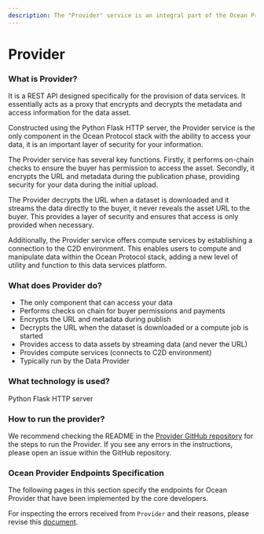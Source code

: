 ```yaml
---
description: The "Provider" service is an integral part of the Ocean Protocol stack
---
```


# Provider

### What is Provider?

It is a REST API designed specifically for the provision of data services. It essentially acts as a proxy that encrypts and decrypts the metadata and access information for the data asset.

Constructed using the Python Flask HTTP server, the Provider service is the only component in the Ocean Protocol stack with the ability to access your data, it is an important layer of security for your information.

The Provider service has several key functions. Firstly, it performs on-chain checks to ensure the buyer has permission to access the asset. Secondly, it encrypts the URL and metadata during the publication phase, providing security for your data during the initial upload.

The Provider decrypts the URL when a dataset is downloaded and it streams the data directly to the buyer, it never reveals the asset URL to the buyer. This provides a layer of security and ensures that access is only provided when necessary.

Additionally, the Provider service offers compute services by establishing a connection to the C2D environment. This enables users to compute and manipulate data within the Ocean Protocol stack, adding a new level of utility and function to this data services platform.

### What does Provider do?

* The only component that can access your data
* Performs checks on chain for buyer permissions and payments
* Encrypts the URL and metadata during publish
* Decrypts the URL when the dataset is downloaded or a compute job is started
* Provides access to data assets by streaming data (and never the URL)
* Provides compute services (connects to C2D environment)
* Typically run by the Data Provider

### What technology is used?

Python Flask HTTP server

### How to run the provider?

We recommend checking the README in the [Provider GitHub repository](https://www.amazon.co.uk/dp/B08XBBTLJ8/ref=twister\_B09XVHYH99?\_encoding=UTF8\&th=1) for the steps to run the Provider. If you see any errors in the instructions, please open an issue within the GitHub repository.&#x20;

### Ocean Provider Endpoints Specification

The following pages in this section specify the endpoints for Ocean Provider that have been implemented by the core developers.

For inspecting the errors received from `Provider` and their reasons, please revise this [document](https://github.com/oceanprotocol/provider/blob/main/ocean\_provider/routes/README.md).
